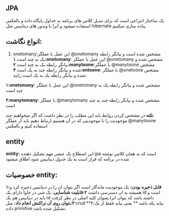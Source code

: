 ## JPA 
یک ساختار انتزاعی است که برای تبدیل کلاس های برنامه به جداول پایگاه داده و بالعکس استفاده میشود و آنرا با وندور های دیتابیس مثل hibernate پیاده سازی میکنیم

## انواع نگاشت:


1. onetomany:این عمل با عملگز @onetomany مشخص شده است و بیانگر رابطه یک به چند است
**۱:onetomany**: این عمل با عملگر @onetomany مشخص شده و بیانگر رابطه یک به چند است
**۲:manytoone**:با عملگر @manytoone مشخص شده و بیانگر رابطه چند به یک است
**۳:ontoone**: با عملگر @onetoone مشخص شده و بیانگر رابطه یک به یک است رایند:

**۱:onetomany**: این عمل با عملگر @onetomany مشخص شده و بیانگر رابطه یک به چند است

**۴:manytomany**: با عملگر @manytomany مشخص شده و بیانگر رابطه چند به چند است

**نکته**:در مشخص کردن روابط باید این مطلب را در نظر داشت که اگر میخواهیم چند موجودیت را با موجودیتی که در آن هستیم ارتباط دهیم باید از عملگر @manytoone استفاده کنیم و بالعکس

## entity

**entity:**
 این اصطلاح یک عنصر مهم تشکیل دهنده jpa است که به همان کلاس نوشته شده در برنامه که قرار است به یک جدول دیتابیس شود اطلاق میشود
## خصوصیات entity:

**۱:قابل ذخیره بودن:**
یک موجودیت ماندگار است اگر یتوان ان را در دیتابیس ذخیره کرد و همیشه به ان دسترسی داشت
**۲:قابلیت شناسایی:**
یک شی در جاوا دارای یک id است و باید در دیتابیس هم یک id داشته باشد که بتوان انرا بعنوان کلید اصلی در نظر کرفت
**۳:بتوان روی آن تراکنش انجام داد:**
مثل crud
**۴:نیابد یکه باشد **
یعنی نباید فقط از یک داده primitive تشکیل شده باشد.
